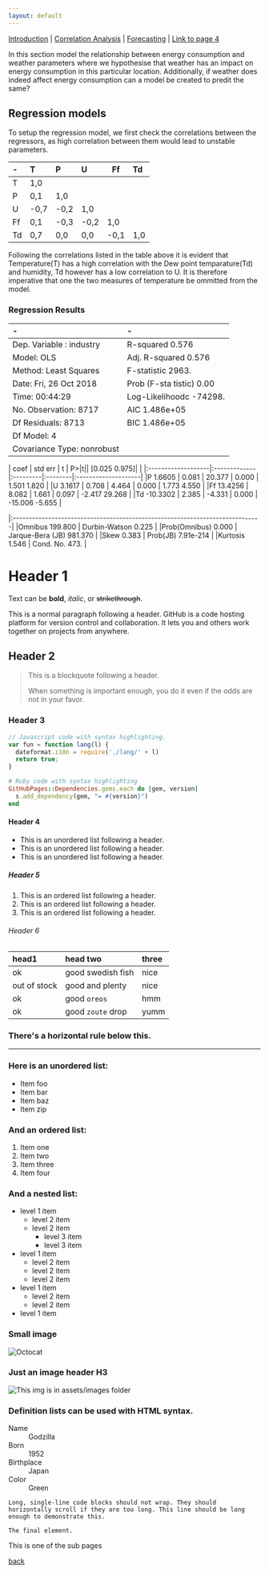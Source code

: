 ```yaml
---
layout: default
---
```


[Introduction](./../index.html) | [Correlation Analysis](./../pages/corr_analysis.html) | [Forecasting](./../pages/forecasting.html) | [Link to page 4](./pages/another-page.html)

In this section model the relationship between energy consumption and weather parameters where we hypothesise that weather has an impact on energy consumption in this particular location. Additionally, if weather does indeed affect energy consumption can a model be created to predit the same?

## Regression models
To setup the regression model, we first check the correlations between the regressors, as high correlation between them would lead to unstable parameters.

| -  |   T  |   P   |   U  |   Ff |   Td |
|:---|:-----|:------|:-----|------|:-----|
| T	 | 1,0	|     	|      |      |	     |
| P	 | 0,1	|  1,0	|      |     	|      |
| U	 | -0,7	| -0,2	| 1,0	 |    	|      |
| Ff | 0,1	| -0,3	| -0,2 |	1,0	|      |
| Td | 0,7	|  0,0	| 0,0	 | -0,1	|  1,0 |

Following the correlations listed in the table above it is evident that Temperature(T) has a high correlation with the Dew point temparature(Td) and humidity, Td however has a low correlation to U. It is therefore imperative that one the two measures of temperature be ommitted from the model.

### Regression Results

|             -                        |                  -                    |
|:-------------------------------------|:--------------------------------------|
| Dep. Variable \:           industry  | R-squared                        0.576|
| Model\:                         OLS  | Adj. R-squared                   0.576|
| Method\:              Least Squares  | F-statistic                      2963.|
| Date\:             Fri, 26 Oct 2018  | Prob (F-sta tistic)               0.00|
| Time\:                     00:44:29  | Log-Likelihoodc                -74298.|
| No. Observation\:              8717  | AIC                          1.486e+05|
| Df Residuals\:                 8713  | BIC                          1.486e+05|
| Df Model\:                       4   |                                       |
|Covariance Type\:          nonrobust  |                                       |

|    coef            |   std err    |    t     | P\>\|t\|| \[0.025    0.975\]| |
|:-------------------|:-------------|:---------|:--------|:--------------------|
|P            1.6605 |    0.081     | 20.377   |  0.000  |  1.501       1.820  |
|U            3.1617 |    0.708     | 4.464    |  0.000  |  1.773       4.550  |
|Ff          13.4256 |    8.082     | 1.661    |  0.097  | -2.417      29.268  |
|Td         -10.3302 |    2.385     | -4.331   |  0.000  | -15.006      -5.655 |

|:-----------------------------------------------------------------------------|
|Omnibus                       199.800 |  Durbin-Watson                  0.225 |
|Prob(Omnibus)                   0.000 |  Jarque-Bera (JB)             981.370 |
|Skew                            0.383 |  Prob(JB)                   7.91e-214 |
|Kurtosis                        1.546 |  Cond. No.                       473. |



# Header 1

Text can be **bold**, _italic_, or ~~strikethrough~~.

This is a normal paragraph following a header. GitHub is a code hosting platform for version control and collaboration. It lets you and others work together on projects from anywhere.

## Header 2

> This is a blockquote following a header.
>
> When something is important enough, you do it even if the odds are not in your favor.

### Header 3

```js
// Javascript code with syntax highlighting.
var fun = function lang(l) {
  dateformat.i18n = require('./lang/' + l)
  return true;
}
```

```ruby
# Ruby code with syntax highlighting
GitHubPages::Dependencies.gems.each do |gem, version|
  s.add_dependency(gem, "= #{version}")
end
```

#### Header 4

*   This is an unordered list following a header.
*   This is an unordered list following a header.
*   This is an unordered list following a header.

##### Header 5

1.  This is an ordered list following a header.
2.  This is an ordered list following a header.
3.  This is an ordered list following a header.

###### Header 6

| head1        | head two          | three |
|:-------------|:------------------|:------|
| ok           | good swedish fish | nice  |
| out of stock | good and plenty   | nice  |
| ok           | good `oreos`      | hmm   |
| ok           | good `zoute` drop | yumm  |

### There's a horizontal rule below this.

* * *

### Here is an unordered list:

*   Item foo
*   Item bar
*   Item baz
*   Item zip

### And an ordered list:

1.  Item one
1.  Item two
1.  Item three
1.  Item four

### And a nested list:

- level 1 item
  - level 2 item
  - level 2 item
    - level 3 item
    - level 3 item
- level 1 item
  - level 2 item
  - level 2 item
  - level 2 item
- level 1 item
  - level 2 item
  - level 2 item
- level 1 item

### Small image

![Octocat](https://assets-cdn.github.com/images/icons/emoji/octocat.png)

### Just an image header H3

![This img is in assets/images folder](./assets/images/building.png)


### Definition lists can be used with HTML syntax.

<dl>
<dt>Name</dt>
<dd>Godzilla</dd>
<dt>Born</dt>
<dd>1952</dd>
<dt>Birthplace</dt>
<dd>Japan</dd>
<dt>Color</dt>
<dd>Green</dd>
</dl>

```
Long, single-line code blocks should not wrap. They should horizontally scroll if they are too long. This line should be long enough to demonstrate this.
```

```
The final element.
```


This is one of the sub pages


[back](./../pages/forecasting.html)

